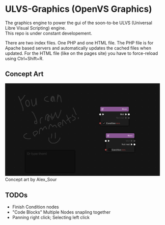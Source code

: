 # ULVS-Graphics (OpenVS Graphics)

The graphics engine to power the gui of the
 soon-to-be ULVS (Universal Libre Visual Scripting)
engine.  
This repo is under constant developement.

There are two index files. One PHP and one HTML file. The PHP file is for Apache based servers and automatically updates the cached files when updated. For the HTML file (like on the pages site) you have to force-reload using Ctrl+Shift+R.

## Concept Art

![Concept art image](https://raw.githubusercontent.com/Carroted/ulvs-graphics/master/concept-art.png)
Concept art by Alex_Sour

## TODOs

- Finish Condition nodes
- "Code Blocks" Multiple Nodes snapling together
- Panning right click; Selecting left click
